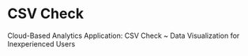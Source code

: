 # CSV Check
Cloud-Based Analytics Application: CSV Check ~ Data Visualization for Inexperienced Users
